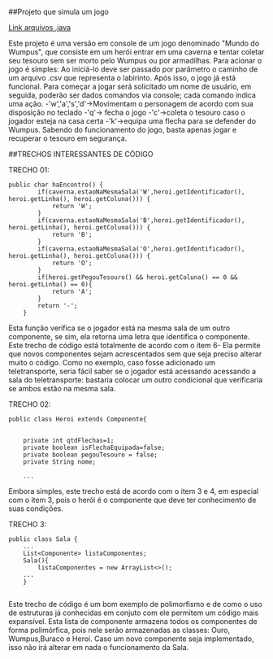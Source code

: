 ﻿##Projeto que simula um jogo

[Link arquivos .java](src/mc322/lab06)


Este projeto é uma versão em console de um jogo denominado "Mundo do Wumpus", que consiste
em um herói entrar em uma caverna e tentar coletar seu tesouro sem ser morto pelo Wumpus ou
por armadilhas.
Para acionar o jogo é simples: Ao iniciá-lo deve ser passado por parâmetro o caminho de um arquivo .csv
que representa o labirinto. Após isso, o jogo já está funcional.
Para começar a jogar será solicitado um nome de usuário, em seguida, poderão ser dados comandos via console;
cada comando indica uma ação.
-'w','a','s','d'->Movimentam o personagem de acordo com sua disposição no teclado
-'q'-> fecha o jogo
-'c'->coleta o tesouro caso o jogador esteja na casa certa
-'k'->equipa uma flecha para se defender do Wumpus.
Sabendo do funcionamento do jogo, basta apenas jogar e recuperar o tesouro em segurança.


##TRECHOS INTERESSANTES DE CÓDIGO

TRECHO 01:

```
public char haEncontro() {
		if(caverna.estaoNaMesmaSala('W',heroi.getIdentificador(), heroi.getLinha(), heroi.getColuna())) {
			return 'W';
		}
		if(caverna.estaoNaMesmaSala('B',heroi.getIdentificador(), heroi.getLinha(), heroi.getColuna())) {
			return 'B';
		}
		if(caverna.estaoNaMesmaSala('O',heroi.getIdentificador(), heroi.getLinha(), heroi.getColuna())) {
			return 'O';
		}
		if(heroi.getPegouTesouro() && heroi.getColuna() == 0 && heroi.getLinha() == 0){
			return 'A';
		}
		return '-';
	}
```

Esta função verifica se o jogador está na mesma sala de um outro componente, se sim, ela retorna uma letra que identifica o componente. 
Este trecho de código está totalmente de acordo com o item 6- Ela permite que novos componentes
sejam acrescentados sem que seja preciso alterar muito o código.
Como no exemplo, caso fosse adicionado um teletransporte, seria fácil saber se o jogador está acessando acessando
a sala do teletransporte: bastaria colocar um outro condicional que verificaria se ambos estão na mesma sala.


TRECHO 02:

```
public class Heroi extends Componente{
    

	private int qtdFlechas=1;
	private boolean isFlechaEquipada=false;
	private boolean pegouTesouro = false;
	private String nome;

	...

```
Embora simples, este trecho está de acordo com o item 3 e 4, em especial com o item 3, pois o herói é o componente
que deve ter conhecimento de suas condições.


TRECHO 3:

```
public class Sala {
    ...
    List<Componente> listaComponentes;
    Sala(){
        listaComponentes = new ArrayList<>();
	...
    }
	
```
	
Este trecho de código é um bom exemplo de polimorfismo e de como o uso de estruturas já conhecidas em conjuto com ele
permitem um código mais expansível.
Esta lista de componente armazena todos os componentes de forma polimórfica, pois nele serão armazenadas as classes: Ouro, Wumpus,Buraco e Heroi.
Caso um novo componente seja implementado, isso não irá alterar em nada o funcionamento da Sala.